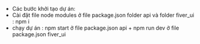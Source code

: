 - Các bước khởi tạo dự án:
- Cài đặt file node modules ở file package.json  folder api và folder fiver_ui : npm i
- chạy dự án :  npm start ở file package.json api  +  npm run dev ở file package.json  fiver_ui
